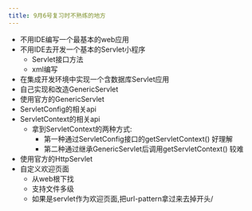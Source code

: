 ```yaml
---
title: 9月6号复习时不熟练的地方
---
```




- 不用IDE编写一个最基本的web应用
- 不用IDE去开发一个基本的Servlet小程序
  - Servlet接口方法
  - xml编写
- 在集成开发环境中实现一个含数据库Servlet应用
- 自己实现和改造GenericServlet
- 使用官方的GenericServlet
- ServletConfig的相关api
- ServletContext的相关api
  - 拿到ServletContext的两种方式: 
    - 第一种通过ServletConfig接口的getServletContext()    好理解
    - 第二种通过继承GenericServlet后调用getServletContext()    较难
- 使用官方的HttpServlet
- 自定义欢迎页面
  - 从web根下找
  - 支持文件多级
  - 如果是servlet作为欢迎页面,把url-pattern拿过来去掉开头/
